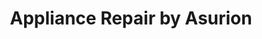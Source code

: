 ---
title: "Appliance Repair by Asurion"
url: /miami/appliance-repair-by-asurion/
shop: appliance
---